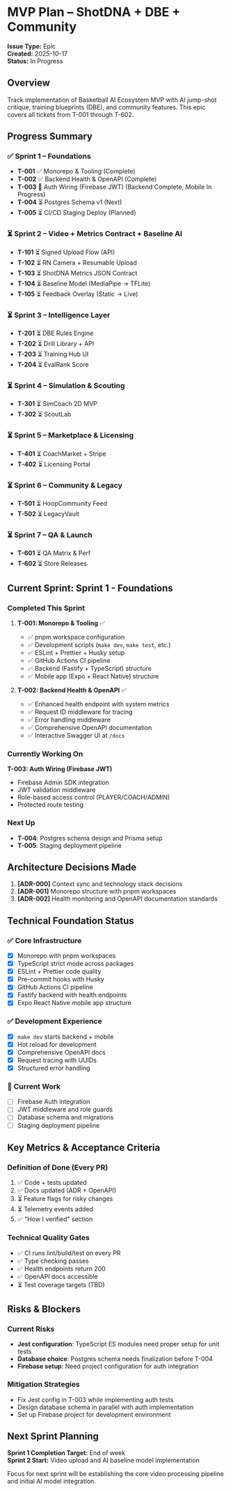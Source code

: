 # MVP Plan – ShotDNA + DBE + Community

**Issue Type:** Epic  
**Created:** 2025-10-17  
**Status:** In Progress  

## Overview

Track implementation of Basketball AI Ecosystem MVP with AI jump-shot critique, training blueprints (DBE), and community features. This epic covers all tickets from T-001 through T-602.

## Progress Summary

### ✅ Sprint 1 – Foundations
- **T-001** ✅ Monorepo & Tooling (Complete)
- **T-002** ✅ Backend Health & OpenAPI (Complete)  
- **T-003** 🔄 Auth Wiring (Firebase JWT) (Backend Complete, Mobile In Progress)
- **T-004** ⏳ Postgres Schema v1 (Next)
- **T-005** ⏳ CI/CD Staging Deploy (Planned)

### ⏳ Sprint 2 – Video + Metrics Contract + Baseline AI
- **T-101** ⏳ Signed Upload Flow (API)
- **T-102** ⏳ RN Camera + Resumable Upload  
- **T-103** ⏳ ShotDNA Metrics JSON Contract
- **T-104** ⏳ Baseline Model (MediaPipe → TFLite)
- **T-105** ⏳ Feedback Overlay (Static → Live)

### ⏳ Sprint 3 – Intelligence Layer
- **T-201** ⏳ DBE Rules Engine
- **T-202** ⏳ Drill Library + API
- **T-203** ⏳ Training Hub UI
- **T-204** ⏳ EvalRank Score

### ⏳ Sprint 4 – Simulation & Scouting
- **T-301** ⏳ SimCoach 2D MVP
- **T-302** ⏳ ScoutLab

### ⏳ Sprint 5 – Marketplace & Licensing
- **T-401** ⏳ CoachMarket + Stripe
- **T-402** ⏳ Licensing Portal

### ⏳ Sprint 6 – Community & Legacy
- **T-501** ⏳ HoopCommunity Feed
- **T-502** ⏳ LegacyVault

### ⏳ Sprint 7 – QA & Launch
- **T-601** ⏳ QA Matrix & Perf
- **T-602** ⏳ Store Releases

## Current Sprint: Sprint 1 - Foundations

### Completed This Sprint
1. **T-001: Monorepo & Tooling** ✅
   - ✅ pnpm workspace configuration
   - ✅ Development scripts (`make dev`, `make test`, etc.)
   - ✅ ESLint + Prettier + Husky setup
   - ✅ GitHub Actions CI pipeline
   - ✅ Backend (Fastify + TypeScript) structure
   - ✅ Mobile app (Expo + React Native) structure

2. **T-002: Backend Health & OpenAPI** ✅
   - ✅ Enhanced health endpoint with system metrics
   - ✅ Request ID middleware for tracing
   - ✅ Error handling middleware
   - ✅ Comprehensive OpenAPI documentation
   - ✅ Interactive Swagger UI at `/docs`

### Currently Working On
**T-003: Auth Wiring (Firebase JWT)**
- Firebase Admin SDK integration
- JWT validation middleware  
- Role-based access control (PLAYER/COACH/ADMIN)
- Protected route testing

### Next Up
- **T-004**: Postgres schema design and Prisma setup
- **T-005**: Staging deployment pipeline

## Architecture Decisions Made

1. **[ADR-000]** Context sync and technology stack decisions
2. **[ADR-001]** Monorepo structure with pnpm workspaces  
3. **[ADR-002]** Health monitoring and OpenAPI documentation standards

## Technical Foundation Status

### ✅ Core Infrastructure
- [x] Monorepo with pnpm workspaces
- [x] TypeScript strict mode across packages
- [x] ESLint + Prettier code quality
- [x] Pre-commit hooks with Husky
- [x] GitHub Actions CI pipeline
- [x] Fastify backend with health endpoints
- [x] Expo React Native mobile app structure

### ✅ Development Experience  
- [x] `make dev` starts backend + mobile
- [x] Hot reload for development
- [x] Comprehensive OpenAPI docs
- [x] Request tracing with UUIDs
- [x] Structured error handling

### 🔄 Current Work
- [ ] Firebase Auth integration
- [ ] JWT middleware and role guards
- [ ] Database schema and migrations
- [ ] Staging deployment pipeline

## Key Metrics & Acceptance Criteria

### Definition of Done (Every PR)
1. ✅ Code + tests updated  
2. ✅ Docs updated (ADR + OpenAPI)
3. ⏳ Feature flags for risky changes
4. ⏳ Telemetry events added  
5. ✅ "How I verified" section

### Technical Quality Gates
- ✅ CI runs lint/build/test on every PR
- ✅ Type checking passes
- ✅ Health endpoints return 200
- ✅ OpenAPI docs accessible
- ⏳ Test coverage targets (TBD)

## Risks & Blockers

### Current Risks
- **Jest configuration**: TypeScript ES modules need proper setup for unit tests
- **Database choice**: Postgres schema needs finalization before T-004
- **Firebase setup**: Need project configuration for auth integration

### Mitigation Strategies
- Fix Jest config in T-003 while implementing auth tests
- Design database schema in parallel with auth implementation
- Set up Firebase project for development environment

## Next Sprint Planning

**Sprint 1 Completion Target:** End of week  
**Sprint 2 Start:** Video upload and AI baseline model implementation

Focus for next sprint will be establishing the core video processing pipeline and initial AI model integration.
